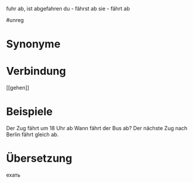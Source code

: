 fuhr ab, ist abgefahren
du - fährst ab
sie - fährt ab

#unreg
# Synonyme

# Verbindung 
[[gehen]]

# Beispiele
Der Zug fährt um 18 Uhr ab
Wann fährt der Bus ab?
Der nächste Zug nach Berlin fährt gleich ab.
# Übersetzung
ехать
